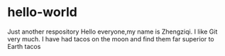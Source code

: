 # hello-world
Just another respository
Hello everyone,my name is Zhengziqi.
I like Git very much.
I have had tacos on the moon and find them far superior to Earth tacos

